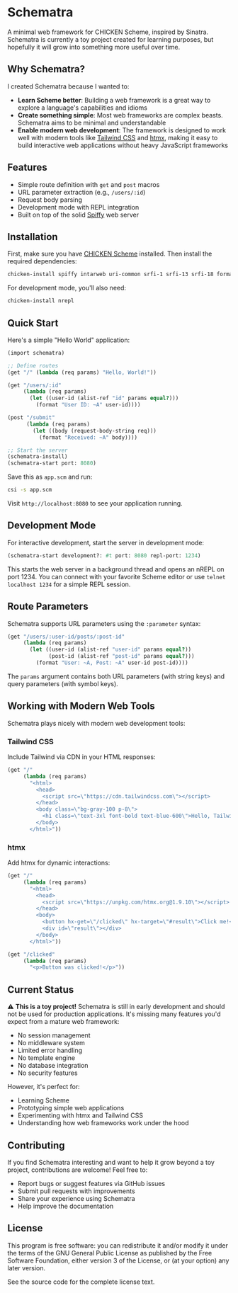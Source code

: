 # Schematra

A minimal web framework for CHICKEN Scheme, inspired by Sinatra. Schematra is currently a toy project created for learning purposes, but hopefully it will grow into something more useful over time.

## Why Schematra?

I created Schematra because I wanted to:

- **Learn Scheme better**: Building a web framework is a great way to explore a language's capabilities and idioms
- **Create something simple**: Most web frameworks are complex beasts. Schematra aims to be minimal and understandable
- **Enable modern web development**: The framework is designed to work well with modern tools like [Tailwind CSS](https://tailwindcss.com/) and [htmx](https://htmx.org/), making it easy to build interactive web applications without heavy JavaScript frameworks

## Features

- Simple route definition with `get` and `post` macros
- URL parameter extraction (e.g., `/users/:id`)
- Request body parsing
- Development mode with REPL integration
- Built on top of the solid [Spiffy](http://wiki.call-cc.org/eggref/5/spiffy) web server

## Installation

First, make sure you have [CHICKEN Scheme](https://call-cc.org/) installed. Then install the required dependencies:

```bash
chicken-install spiffy intarweb uri-common srfi-1 srfi-13 srfi-18 format
```

For development mode, you'll also need:

```bash
chicken-install nrepl
```

## Quick Start

Here's a simple "Hello World" application:

```scheme
(import schematra)

;; Define routes
(get "/" (lambda (req params) "Hello, World!"))

(get "/users/:id" 
     (lambda (req params)
       (let ((user-id (alist-ref "id" params equal?)))
         (format "User ID: ~A" user-id))))

(post "/submit"
      (lambda (req params)
        (let ((body (request-body-string req)))
          (format "Received: ~A" body))))

;; Start the server
(schematra-install)
(schematra-start port: 8080)
```

Save this as `app.scm` and run:

```bash
csi -s app.scm
```

Visit `http://localhost:8080` to see your application running.

## Development Mode

For interactive development, start the server in development mode:

```scheme
(schematra-start development?: #t port: 8080 repl-port: 1234)
```

This starts the web server in a background thread and opens an nREPL on port 1234. You can connect with your favorite Scheme editor or use `telnet localhost 1234` for a simple REPL session.

## Route Parameters

Schematra supports URL parameters using the `:parameter` syntax:

```scheme
(get "/users/:user-id/posts/:post-id"
     (lambda (req params)
       (let ((user-id (alist-ref "user-id" params equal?))
             (post-id (alist-ref "post-id" params equal?)))
         (format "User: ~A, Post: ~A" user-id post-id))))
```

The `params` argument contains both URL parameters (with string keys) and query parameters (with symbol keys).

## Working with Modern Web Tools

Schematra plays nicely with modern web development tools:

### Tailwind CSS

Include Tailwind via CDN in your HTML responses:

```scheme
(get "/" 
     (lambda (req params)
       "<html>
         <head>
           <script src=\"https://cdn.tailwindcss.com\"></script>
         </head>
         <body class=\"bg-gray-100 p-8\">
           <h1 class=\"text-3xl font-bold text-blue-600\">Hello, Tailwind!</h1>
         </body>
       </html>"))
```

### htmx

Add htmx for dynamic interactions:

```scheme
(get "/" 
     (lambda (req params)
       "<html>
         <head>
           <script src=\"https://unpkg.com/htmx.org@1.9.10\"></script>
         </head>
         <body>
           <button hx-get=\"/clicked\" hx-target=\"#result\">Click me!</button>
           <div id=\"result\"></div>
         </body>
       </html>"))

(get "/clicked"
     (lambda (req params)
       "<p>Button was clicked!</p>"))
```

## Current Status

⚠️ **This is a toy project!** Schematra is still in early development and should not be used for production applications. It's missing many features you'd expect from a mature web framework:

- No session management
- No middleware system
- Limited error handling
- No template engine
- No database integration
- No security features

However, it's perfect for:
- Learning Scheme
- Prototyping simple web applications
- Experimenting with htmx and Tailwind CSS
- Understanding how web frameworks work under the hood

## Contributing

If you find Schematra interesting and want to help it grow beyond a toy project, contributions are welcome! Feel free to:

- Report bugs or suggest features via GitHub issues
- Submit pull requests with improvements
- Share your experience using Schematra
- Help improve the documentation

## License

This program is free software: you can redistribute it and/or modify it under the terms of the GNU General Public License as published by the Free Software Foundation, either version 3 of the License, or (at your option) any later version.

See the source code for the complete license text.

